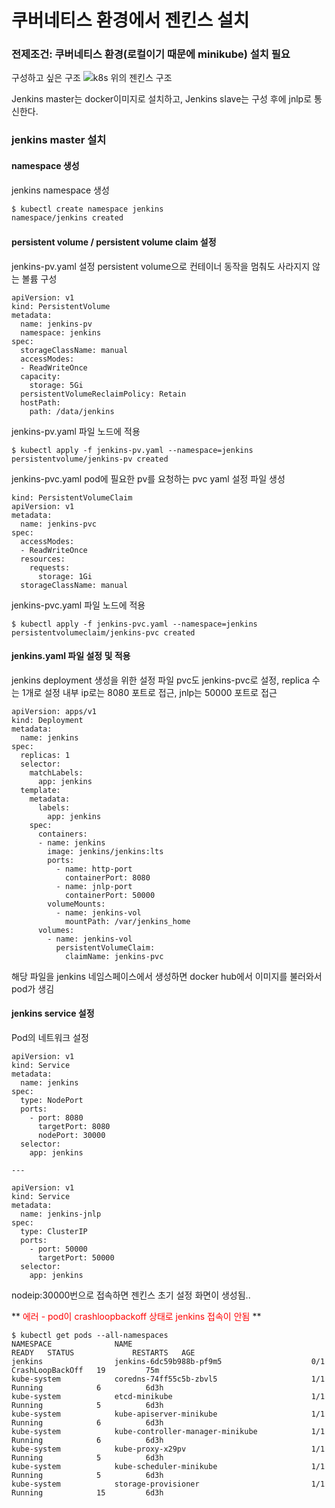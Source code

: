 # 쿠버네티스 환경에서 젠킨스 설치
### 전제조건: 쿠버네티스 환경(로컬이기 때문에 minikube) 설치 필요

구성하고 싶은 구조
![k8s 위의 젠킨스 구조](https://user-images.githubusercontent.com/33820372/112235082-46b6ff80-8c81-11eb-8be4-0a1806448085.png)

Jenkins master는 docker이미지로 설치하고,
Jenkins slave는 구성 후에 jnlp로 통신한다.

### jenkins master 설치

#### namespace 생성
jenkins namespace 생성
``` bash
$ kubectl create namespace jenkins
namespace/jenkins created
```

#### persistent volume / persistent volume claim 설정
jenkins-pv.yaml 설정
persistent volume으로 컨테이너 동작을 멈춰도 사라지지 않는 볼륨 구성
```
apiVersion: v1
kind: PersistentVolume
metadata:
  name: jenkins-pv
  namespace: jenkins
spec:
  storageClassName: manual
  accessModes:
  - ReadWriteOnce
  capacity:
    storage: 5Gi
  persistentVolumeReclaimPolicy: Retain
  hostPath:
    path: /data/jenkins
```

jenkins-pv.yaml 파일 노드에 적용
```
$ kubectl apply -f jenkins-pv.yaml --namespace=jenkins
persistentvolume/jenkins-pv created
```

jenkins-pvc.yaml
pod에 필요한 pv를 요청하는 pvc yaml 설정 파일 생성
```
kind: PersistentVolumeClaim
apiVersion: v1
metadata:
  name: jenkins-pvc
spec:
  accessModes:
  - ReadWriteOnce
  resources:
    requests:
      storage: 1Gi
  storageClassName: manual
```

jenkins-pvc.yaml 파일 노드에 적용
```
$ kubectl apply -f jenkins-pvc.yaml --namespace=jenkins
persistentvolumeclaim/jenkins-pvc created
```

#### jenkins.yaml 파일 설정 및 적용
jenkins deployment 생성을 위한 설정 파일
pvc도 jenkins-pvc로 설정, replica 수는 1개로 설정
내부 ip로는 8080 포트로 접근, jnlp는 50000 포트로 접근
```
apiVersion: apps/v1
kind: Deployment
metadata:
  name: jenkins
spec:
  replicas: 1
  selector:
    matchLabels:
      app: jenkins
  template:
    metadata:
      labels:
        app: jenkins
    spec:
      containers:
      - name: jenkins
        image: jenkins/jenkins:lts
        ports:
          - name: http-port
            containerPort: 8080
          - name: jnlp-port
            containerPort: 50000
        volumeMounts:
          - name: jenkins-vol
            mountPath: /var/jenkins_home
      volumes:
        - name: jenkins-vol
          persistentVolumeClaim:
            claimName: jenkins-pvc
```
해당 파일을 jenkins 네임스페이스에서 생성하면
docker hub에서 이미지를 불러와서 pod가 생김

#### jenkins service 설정
Pod의 네트워크 설정
```
apiVersion: v1
kind: Service
metadata:
  name: jenkins
spec:
  type: NodePort
  ports:
    - port: 8080
      targetPort: 8080
      nodePort: 30000
  selector:
    app: jenkins

---

apiVersion: v1
kind: Service
metadata:
  name: jenkins-jnlp
spec:
  type: ClusterIP
  ports:
    - port: 50000
      targetPort: 50000
  selector:
    app: jenkins
```
nodeip:30000번으로 접속하면 젠킨스 초기 설정 화면이 생성됨..

**
<span style="color:red;">
  에러 - pod이 crashloopbackoff 상태로 jenkins 접속이 안됨
</span>
**
```
$ kubectl get pods --all-namespaces
NAMESPACE              NAME                                        READY   STATUS             RESTARTS   AGE
jenkins                jenkins-6dc59b988b-pf9m5                    0/1     CrashLoopBackOff   19         75m
kube-system            coredns-74ff55c5b-zbvl5                     1/1     Running            6          6d3h
kube-system            etcd-minikube                               1/1     Running            5          6d3h
kube-system            kube-apiserver-minikube                     1/1     Running            6          6d3h
kube-system            kube-controller-manager-minikube            1/1     Running            6          6d3h
kube-system            kube-proxy-x29pv                            1/1     Running            5          6d3h
kube-system            kube-scheduler-minikube                     1/1     Running            5          6d3h
kube-system            storage-provisioner                         1/1     Running            15         6d3h
```

